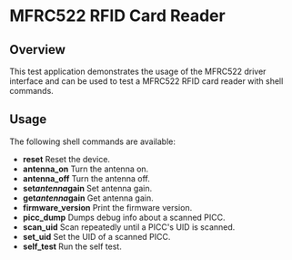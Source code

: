 # MFRC522 RFID Card Reader

## Overview

This test application demonstrates the usage of the MFRC522 driver interface
and can be used to test a MFRC522 RFID card reader with shell commands.

## Usage

The following shell commands are available:
* **reset** Reset the device.
* **antenna_on** Turn the antenna on.
* **antenna_off** Turn the antenna off.
* **set*antenna*gain** Set antenna gain.
* **get*antenna*gain** Get antenna gain.
* **firmware_version** Print the firmware version.
* **picc_dump** Dumps debug info about a scanned PICC.
* **scan_uid** Scan repeatedly until a PICC's UID is scanned.
* **set_uid** Set the UID of a scanned PICC.
* **self_test** Run the self test.
